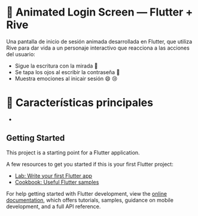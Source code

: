 # :teddy_bear: Animated Login Screen — Flutter + Rive

Una pantalla de inicio de sesión animada desarrollada en Flutter, que utiliza Rive para dar vida a un personaje interactivo que reacciona a las acciones del usuario:
- Sigue la escritura con la mirada :eyes:
- Se tapa los ojos al escribir la contraseña :see_no_evil:
- Muestra emociones al inicair sesión :smile: :cry:

# :rocket: Características principales
-

## Getting Started

This project is a starting point for a Flutter application.

A few resources to get you started if this is your first Flutter project:

- [Lab: Write your first Flutter app](https://docs.flutter.dev/get-started/codelab)
- [Cookbook: Useful Flutter samples](https://docs.flutter.dev/cookbook)

For help getting started with Flutter development, view the
[online documentation](https://docs.flutter.dev/), which offers tutorials,
samples, guidance on mobile development, and a full API reference.
